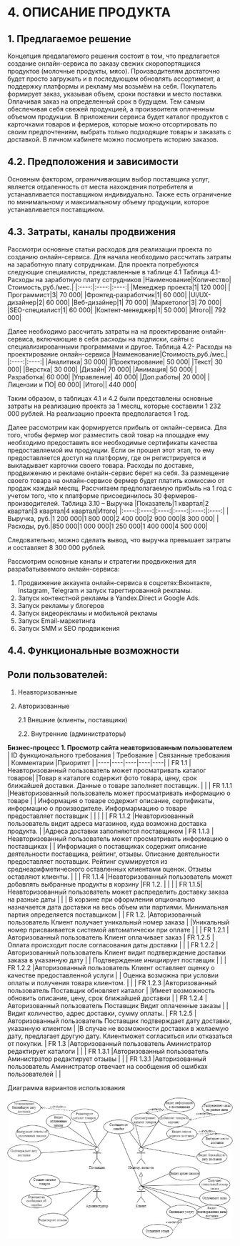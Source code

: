 # 4. ОПИСАНИЕ ПРОДУКТА
## 1. Предлагаемое решение
Концепция предалагемого решения состоит в том, что предлагается создание онлайн-сервиса по заказу свежих скоропортящихся продуктов (молочные продукты, мясо). Производителям достаточно будет просто загружать и в последующем обновлять ассортимент, а поддержку платформы и рекламу мы возьмём на себя. Покупатель формирует заказ, указывая объем, сроки поставки и место поставки. Оплачивая заказ на определенный срок в будущем. Тем самым обеспечивая себя свежей продукцией, а произвоителя оплченным объемом продукции. В приложении сервиса будет  каталог продуктов с карточками товаров и фермеров, которые можно отсортировать по своим предпочтениям, выбрать только подходящие товары и заказать с доставкой. В личном кабинете можно посмотреть историю заказов. 
## 4.2. Предположения и зависимости
Основным фактором, ограничивающим выбор поставщика услуг, является отдаленность от места нахождения потребителя и устанавливается поставщиком индивидуально. Также есть ограничение по минимальному и максимальному объему продукции, которое устанавливается поставщиком.
## 4.3. Затраты, каналы продвижения
Рассмотри основные статьи расходов для реализации проекта по созданию онлайн-сервиса. Для начала необходимо рассчитать затраты на заработную плату сотрудникам. Для проекта потребуются следующие специалисты, представленные в таблице 4.1 
Таблица 4.1- Расходы на заработную плату сотрудников 
|Наименование|Количество|Стоимость,руб./мес.|
|:----:|:----:|:----:|
|Менеджер проекта|1| 120 000|
|Программист|3| 70 000|
|Фронтед-разработчик|1| 60 000|
|UI/UX-дизайнер|2| 60 000|
|Веб-дизайнер|1| 70 000|
|Маркетолог|3| 70 000|
|SEO-специалист|1| 60 000|
|Контент-менеджер|1| 50 000|
|Итого|| 792 000| 

Далее необходимо рассчитать затраты на на проектирование онлайн-сервиса, включающие в себя расходы на подписки, сайты с специализированными программами и другое.
Таблица 4.2- Расходы на проектирование онлайн-сервиса
|Наименование|Стоимость,руб./мес.|
|:----:|:----:|
|Аналитика| 30 000|
|Проектирование| 50 000|
|Текст| 30 000|
|Верстка| 30 000|
|Дизайн| 70 000|
|Анимация| 50 000|
|Разработка| 60 000|
|Управление| 40 000|
|Доп.работы| 20 000|
|Лицензии и ПО| 60 000|
|Итого|| 440 000|

Таким образом, в таблицах 4.1 и 4.2 были представлены основные затраты на реализацию проекта за 1 месяц, которые составили 1 232 000 рублей. На реализацию проекта предполагается 1 год.

Далее рассмотрим как формируется прибыль от онлайн-сервиса. Для того, чтобы фермер мог разместить свой товар на площадке ему необходимо предоставить все необходимые сертификаты качества предоставляемой им продукции. Если он прошел этот этап, то ему предоставляется доступ на платформу, где он регистрируется и выкладывает карточки своего товара. Расходы по доставке, продвижению и рекламе онлайн-сервис берет на себя. За размещение своего товара на онлайн-сервисе фермер будет платить комиссию от продаж каждый месяц. 
Рассчитаем предполагаемую прибыль на 1 год с учетом того, что к платформе присоединилось 30 фермеров-производителей.
Таблица 3.10 – Выручка 
|Показатель|1 квартал|2 квартал|3 квартал|4 квартал|Итого|
|:----:|:----:|:----:|:----:|:----:|:----:|
|Выручка, руб.|1 200 000|1 800 000|2 400 000|2 900 000|8 300 000|
|Расходы, руб.|850 000|1 000 000|1 250 000|1 400 000|4 500 000|

Следовательно, можно сделать вывод, что выручка превышает затраты и составляет 8 300 000 рублей. 

Рассмотрим  основные каналы и стратегии продвижения для разрабатываемого онлайн-сервиса:

1. Продвижение аккаунта онлайн-сервиса в соцсетях:Вконтакте, Instagram, Telegram и запуск тарегтированной рекламы.
2. Запуск контекстной рекламы в Yandex.Direct и Google Ads.
3. Запуск рекламы у блогеров
4. Запуск видеорекламы и мобильной рекламы
5. Запуск Email-маркетинга
6. Запуск SMM и SEO продвижения
## 4.4. Функциональные возможности
## Роли пользователей:

1. Неавторизованные

2. Авторизованные
   
   2.1 Внешние (клиенты, поставщики)

   2.2. Внутренние (администраторы)

**Бизнес-процесс 1. Просмотр сайта неавторизованным пользователем**
| ID функционального требования | Требование | Связанные требования | Комментарии |Приоритет |
|----|----|----|----|----|
| FR 1.1 |  Неавторизованный пользователь может просматривать каталог товаров|  |Товар в каталоге содержит фото товара, цену, срок ближайшей доставки. Данные о товаре заполняет поставщик. |  |
| FR 1.1.1 |Неавторизованный пользователь может просматривать информацию о товаре |  | Информация о товаре содержит описание, сертификаты, информацию о производителе. Информармацию о товаре предоставляет поставщик  |  | |  |
| FR 1.1.2 |Неавторизованный пользователь видит адреса магазинов, куда возможна доставка продукта. |  |Адреса доставки заполняются поставщиком
| FR 1.1.3 | Неавторизованный пользователь может просматривать информацию о поставщиках |  | Информация о поставщиках содержит описание деятельности поставщика, рейтинг, отзывы. Описание деятельности предоставляет поставщик. Рейтинг суммируется из среднеарифметического оставленных клиентами оценок. Отзывы оставляют клиенты. |  |
| FR 1.1.4 |Неавторизованный пользователь может добавлять выбранные продукты в корзину  |FR 1.2.   |  |  |
| FR 1.1.5| Неавторизованный пользователь может распределить доставку заказа на разные даты |  |  | В корзине при оформлении опционально назначается дата доставки на весь объем или партиями. Минимальная партия определяется поставщиком |
| FR 1.2. |Авторизованный пользователь Клиент получает уникальный номер заказа  |   |Уникальный номер присваивается системой автоматически при оплате  |  |
| FR 1.2.1 |Авторизованный пользователь Клиент оплачивает заказ  | FR 1.2.5  | Оплата происходит после согласования даты доставки |  |
| FR 1.2.2 |Авторизованный пользователь Клиент видит подтверждение доставки заказа в указанную дату  |   | Подтверждение инициирует поставщик |  |
| FR 1.2.2 |Авторизованный пользователь Клиент оставляет оценку о качестве предоставленной услуги |   | Оценка возможна при условии оплаты и получения товара клиентом. |  |
| FR 1.2.3 |Авторизованный пользователь Поставщик обновляет каталог |  |Имеет возможность обновить описание, цену, срок ближайшей доставки  |
| FR 1.2.4 |Авторизованный пользователь Поставщик Видит оплаченные заказы |  |Видит количество, адрес доставки, сумму оплаты.
| FR 1.2.5 |Авторизованный пользователь Поставщик подтверждает дату доставки, указанную клиентом |  |В случае не возможности доставки в желаемую дату, предлагает другую дату. Клиентможет согласиться или отказаться от покупки.
| FR 1.3 |Авторизованный пользователь Аминистратор редактирует каталоги |  |
| FR 1.3.1 |Авторизованный пользователь Аминистратор редактирует отзывы |  |
| FR 1.3.1 |Авторизованный пользователь Аминистратор отвечает на сообщения об ошибках пользователей
 |  |


Диаграмма вариантов использования

![Use case diagramm](Use%20case%20diagramm.jpg) 
